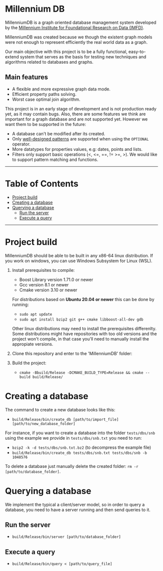 # Millennium DB
MillenniumDB is a graph oriented database management system developed by the [Millennium Institute for Foundational Research on Data (IMFD)](https://imfd.cl/).

MillenniumDB was created because we though the existent graph models were not enough to represent efficiently the real world data as a graph.

Our main objective with this project is to be a fully functional, easy-to-extend system that serves as the basis for testing new techniques and algorithms related to databases and graphs.

## Main features
- A flexible and more expressive graph data mode.
- Efficient property paths solving.
- Worst case optimal join algorithm.

This project is in an early stage of development and is not production ready yet, as it may contain bugs. Also, there are some features we think are important for a graph database and are not supported yet. However we want them to be supported in the future:

- A database can't be modified after its created.
- Only [well-designed patterns](https://users.dcc.uchile.cl/~jperez/papers/tods-a16-perez.pdf) are supported when using the `OPTIONAL` operator.
- More datatypes for properties values, e.g: dates, points and lists.
- Filters only support basic operations (<, <=, ==, != >=, >). We would like to support pattern matching and functions.

___
# Table of Contents
- [Project build](#project-build)
- [Creating a database](#creating-a-database)
- [Querying a database](#querying-a-database)
  * [Run the server](#run-the-server)
  * [Execute a query](#execute-a-query)
___
# Project build

MillenniumDB should be able to be built in any x86-64 linux distribution.
If you work on windows, you can use Windows Subsystem for Linux (WSL).

1. Install prerequisites to compile:

    - Boost Library version 1.71.0 or newer
    - Gcc version 8.1 or newer
    - Cmake version 3.10 or newer

    For distributions based on **Ubuntu 20.04 or newer** this can be done by running:
    - `sudo apt update`
    - `sudo apt install bzip2 git g++ cmake libboost-all-dev gdb`

     Other linux distributions may need to install the prerequisites differenlty. Some distributions might have repositories with too old versions and the project won't compile, in that case you'll need to manually install the appropiate versions.

2. Clone this repository and enter to the 'MillenniumDB' folder:

3. Build the project:
    - `cmake -Bbuild/Release -DCMAKE_BUILD_TYPE=Release && cmake --build build/Release/`

# Creating a database
The command to create a new database looks like this:
- `build/Release/bin/create_db [path/to/import_file] [path/to/new_database_folder]`

For instance, if you want to create a database into the folder `tests/dbs/snb` using the example we provide in `tests/dbs/snb.txt` you need to run:
- `bzip2 -k -d tests/dbs/snb.txt.bz2` (to decompress the example file)
- `build/Release/bin/create_db tests/dbs/snb.txt tests/dbs/snb -b 1048576`

To delete a database just manually delete the created folder: `rm -r [path/to/database_folder]`.

# Querying a database
We implement the typical a client/server model, so in order to query a database, you need to have a server running and then send queries to it.
## Run the server
- `build/Release/bin/server [path/to/database_folder]`

## Execute a query
- `build/Release/bin/query < [path/to/query_file]`
